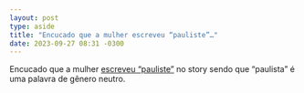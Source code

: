 ```yaml
---
layout: post
type: aside
title: "Encucado que a mulher escreveu “pauliste”…"
date: 2023-09-27 08:31 -0300
---
```

Encucado que a mulher [escreveu “pauliste”](https://www1.folha.uol.com.br/colunas/painel/2023/09/assessora-de-anielle-critica-torcida-sao-paulina-branca-e-chama-direcao-do-flamengo-de-fascista.shtml) no story sendo que “paulista” é uma palavra de gênero neutro.